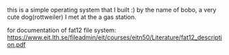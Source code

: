 this is a simple operating system that I built :)
by the name of bobo, a very cute dog(rottweiler) I met at the a gas station.

for documentation of fat12 file system: https://www.eit.lth.se/fileadmin/eit/courses/eitn50/Literature/fat12_description.pdf

